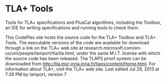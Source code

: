 # TLA+ Tools

Tools for TLA+ specifications and PlusCal algorithms, including the Toolbox, 
an IDE for writing specifications and running tools to check them.


This CodePlex site hosts the source code for the TLA+ Toolbox and TLA+ Tools. 
The executable versions of the code are available for download through a link on the 
TLA+ web site at research.microsoft.com/en-us/um/people/lamport/tla/tla.html, 
under the same M.I.T. license with which the source code has been released. 
The TLAPS proof system can be downloaded from http://tla.msr-inria.inria.fr/tlaps/content/Home.html. 
For information about TLA+, visit the TLA+ web site.
Last edited Jul 29, 2013 at 7:26 PM by lamport, version 7
